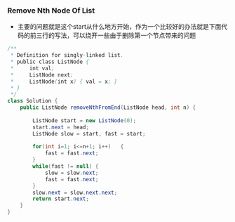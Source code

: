 ### Remove Nth Node Of List
* 主要的问题就是这个start从什么地方开始，作为一个比较好的办法就是下面代码的前三行的写法，可以绕开一些由于删除第一个节点带来的问题
```java
/**
 * Definition for singly-linked list.
 * public class ListNode {
 *     int val;
 *     ListNode next;
 *     ListNode(int x) { val = x; }
 * }
 */
class Solution {
    public ListNode removeNthFromEnd(ListNode head, int n) {
        
        ListNode start = new ListNode(0);
        start.next = head;
        ListNode slow = start, fast = start;
        
        for(int i=1; i<=n+1; i++)   {
            fast = fast.next;
        }
        while(fast != null) {
            slow = slow.next;
            fast = fast.next;
        }
        slow.next = slow.next.next;
        return start.next;
    }
}
```
